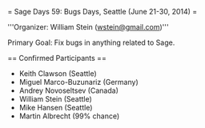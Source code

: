 = Sage Days 59: Bugs Days, Seattle (June 21-30, 2014) =

'''Organizer: William Stein (wstein@gmail.com)'''

Primary Goal: Fix bugs in anything related to Sage.  

== Confirmed Participants ==

 * Keith Clawson (Seattle)
 * Miguel Marco-Buzunariz (Germany)
 * Andrey Novoseltsev (Canada)
 * William Stein (Seattle)
 * Mike Hansen (Seattle)
 * Martin Albrecht (99% chance)

